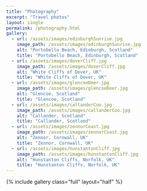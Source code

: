 ```yaml
---
title: "Photography"
excerpt: "Travel photos"
layout: single
permalink: /photography.html
gallery:
  - url: /assets/images/edinburghSunrise.jpg
    image_path: /assets/images/edinburghSunrise.jpg
    alt: "Portobello Beach, Edinburgh, Scotland"
    title: "Portobello Beach, Edinburgh, Scotland"
  - url: /assets/images/doverCliff.jpg
    image_path: /assets/images/doverCliff.jpg
    alt: "White Cliffs of Dover, UK"
    title: "White Cliffs of Dover, UK"
  - url: /assets/images/glencoeDeer.jpg
    image_path: /assets/images/glencoeDeer.jpg
    alt: "Glencoe, Scotland"
    title: "Glencoe, Scotland"
  - url: /assets/images/callanderCoo.jpg
    image_path: /assets/images/callanderCoo.jpg
    alt: "Callander, Scotland"
    title: "Callander, Scotland"
  - url: /assets/images/zennorCoast.jpg
    image_path: /assets/images/zennorCoast.jpg
    alt: "Zennor, Cornwall, UK"
    title: "Zennor, Cornwall, UK"
  - url: /assets/images/hunstantonCliff.jpg
    image_path: /assets/images/hunstantonCliff.jpg
    alt: "Hunstanton Cliffs, Norfolk, UK"
    title: "Hunstanton Cliffs, Norfolk, UK"
---
```


{% include gallery class="full" layout="half" %}
